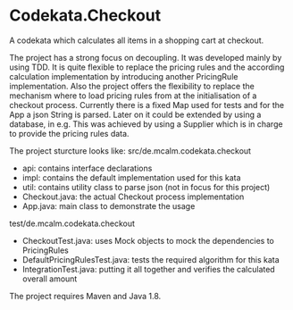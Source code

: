# Codekata.Checkout
A codekata which calculates all items in a shopping cart at checkout.

The project has a strong focus on decoupling. It was developed mainly by using TDD. It is quite flexible to replace the pricing rules and the according calculation implementation by introducing another PricingRule implementation. Also the project offers the flexibility to replace the mechanism where to load pricing rules from at the initialisation of a checkout process. Currently there is a fixed Map used for tests and for the App a json String is parsed. Later on it could be extended by using a database, in e.g. This was achieved by using a Supplier<RuleSet> which is in charge to provide the pricing rules data.

The project sturcture looks like:
src/de.mcalm.codekata.checkout
- api: contains interface declarations
- impl: contains the default implementation used for this kata
- util: contains utility class to parse json (not in focus for this project)
- Checkout.java: the actual Checkout process implementation
- App.java: main class to demonstrate the usage

test/de.mcalm.codekata.checkout
- CheckoutTest.java: uses Mock objects to mock the dependencies to PricingRules
- DefaultPricingRulesTest.java: tests the required algorithm for this kata
- IntegrationTest.java: putting it all together and verifies the calculated overall amount

The project requires Maven and Java 1.8.
